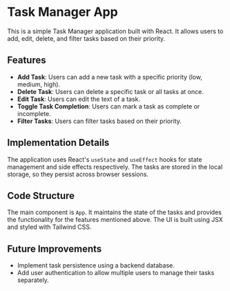 # Task Manager App

This is a simple Task Manager application built with React. It allows users to add, edit, delete, and filter tasks based on their priority.

## Features

- **Add Task**: Users can add a new task with a specific priority (low, medium, high).
- **Delete Task**: Users can delete a specific task or all tasks at once.
- **Edit Task**: Users can edit the text of a task.
- **Toggle Task Completion**: Users can mark a task as complete or incomplete.
- **Filter Tasks**: Users can filter tasks based on their priority.

## Implementation Details

The application uses React's `useState` and `useEffect` hooks for state management and side effects respectively. The tasks are stored in the local storage, so they persist across browser sessions.

## Code Structure

The main component is `App`. It maintains the state of the tasks and provides the functionality for the features mentioned above. The UI is built using JSX and styled with Tailwind CSS.

## Future Improvements

- Implement task persistence using a backend database.
- Add user authentication to allow multiple users to manage their tasks separately.
